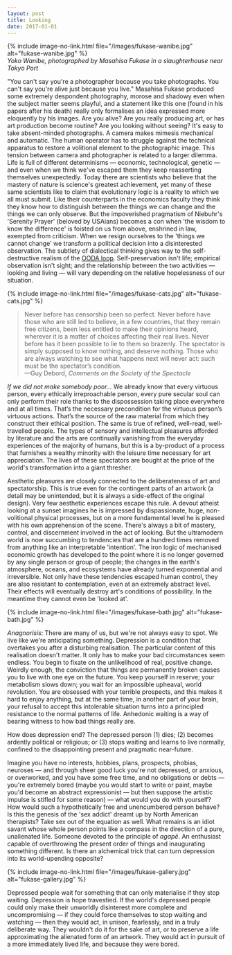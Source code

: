 ```yaml
---
layout: post
title: Looking
date: 2017-01-01
---
```


{% include image-no-link.html file="/images/fukase-wanibe.jpg" alt="fukase-wanibe.jpg" %}  
*Yoko Wanibe, photographed by Masahisa Fukase in a slaughterhouse near Tokyo Port*

"You can't say you're a photographer because you take photographs. You can't say you're alive just because you live." Masahisa Fukase produced some extremely despondent photography, morose and shadowy even when the subject matter seems playful, and a statement like this one (found in his papers after his death) really only formalises an idea expressed more eloquently by his images. Are you alive? Are you really producing art, or has art production become routine? Are you looking without seeing? It's easy to take absent-minded photographs. A camera makes mimesis mechanical and automatic. The human operator has to struggle against the technical apparatus to restore a volitional element to the photographic image. This tension between camera and photographer is related to a larger dilemma. Life is full of different determinisms — economic, technological, genetic — and even when we think we've escaped them they keep reasserting themselves unexpectedly. Today there are scientists who believe that the mastery of nature is science's greatest achievement, yet many of these same scientists like to claim that evolutionary logic is a reality to which we all must submit. Like their counterparts in the economics faculty they think they know how to distinguish between the things we can change and the things we can only observe. But the impoverished pragmatism of Niebuhr's 'Serenity Prayer' (beloved by USAians) becomes a con when 'the wisdom to know the difference' is foisted on us from above, enshrined in law, exempted from criticism. When we resign ourselves to the 'things we cannot change' we transform a political decision into a disinterested observation. The subtlety of dialectical thinking gives way to the self-destructive realism of the [OODA loop](https://en.wikipedia.org/wiki/OODA_loop). Self-preservation isn't life; empirical observation isn't sight; and the relationship between the two activities — looking and living — will vary depending on the relative hopelessness of our situation.

{% include image-no-link.html file="/images/fukase-cats.jpg" alt="fukase-cats.jpg" %}  

>Never before has censorship been so perfect. Never before have those who are still led to believe, in a few countries, that they remain free citizens, been less entitled to make their opinions heard, wherever it is a matter of choices affecting their real lives. Never before has it been possible to lie to them so brazenly. The spectator is simply supposed to know nothing, and deserve nothing. Those who are always watching to see what happens next will never act: such must be the spectator’s condition.  
—Guy Debord, *Comments on the Society of the Spectacle*

*If we did not make somebody poor...* We already know that every virtuous person, every ethically irreproachable person, every pure secular soul can only perform their role thanks to the dispossession taking place everywhere and at all times. That’s the necessary precondition for the virtuous person’s virtuous actions. That’s the source of the raw material from which they construct their ethical position. The same is true of refined, well-read, well-travelled people. The types of sensory and intellectual pleasures afforded by literature and the arts are continually vanishing from the everyday experiences of the majority of humans, but this is a by-product of a process that furnishes a wealthy minority with the leisure time necessary for art appreciation. The lives of these spectators are bought at the price of the world's transformation into a giant thresher. 

Aesthetic pleasures are closely connected to the deliberateness of art and spectatorship. This is true even for the contingent parts of an artwork (a detail may be unintended, but it is always a side-effect of the original design). Very few aesthetic experiences escape this rule. A devout atheist looking at a sunset imagines he is impressed by dispassionate, huge, non-volitional physical processes, but on a more fundamental level he is pleased with his own apprehension of the scene. There's always a bit of mastery, control, and discernment involved in the act of looking. But the ultramodern world is now succumbing to tendencies that are a hundred times removed from anything like an interpretable 'intention'. The iron logic of mechanised economic growth has developed to the point where it is no longer governed by any single person or group of people; the changes in the earth's atmosphere, oceans, and ecosystems have already turned exponential and irreversible. Not only have these tendencies escaped human control, they are also resistant to contemplation, even at an extremely abstract level. Their effects will eventually destroy art's conditions of possibility. In the meantime they cannot even be 'looked at'.

{% include image-no-link.html file="/images/fukase-bath.jpg" alt="fukase-bath.jpg" %}  

*Anagnorisis*: There are many of us, but we're not always easy to spot. We live like we're anticipating something. Depression is a condition that overtakes you after a disturbing realisation. The particular content of this realisation doesn't matter. It only has to make your bad circumstances seem endless. You begin to fixate on the unlikelihood of real, positive change. Weirdly enough, the conviction that things are permanently broken causes you to live with one eye on the future. You keep yourself in reserve; your metabolism slows down; you wait for an impossible upheaval, world revolution. You are obsessed with your terrible prospects, and this makes it hard to enjoy anything, but at the same time, in another part of your brain, your refusal to accept this intolerable situation turns into a principled resistance to the normal patterns of life. Anhedonic waiting is a way of bearing witness to how bad things really are.

How does depression end? The depressed person (1) dies; (2) becomes ardently political or religious; or (3) stops waiting and learns to live normally, confined to the disappointing present and pragmatic near-future.

Imagine you have no interests, hobbies, plans, prospects, phobias, neuroses — and through sheer good luck you're not depressed, or anxious, or overworked, and you have some free time, and no obligations or debts — you're extremely bored (maybe you would start to write or paint, maybe you'd become an abstract expressionist — but then suppose the artistic impulse is stifled for some reason) — what would you do with yourself? How would such a hypothetically free and unencumbered person behave? Is this the genesis of the 'sex addict' dreamt up by North American therapists? Take sex out of the equation as well. What remains is an idiot savant whose whole person points like a compass in the direction of a pure, unalienated life. Someone devoted to the principle of *agapē*. An enthusiast capable of overthrowing the present order of things and inaugurating something different. Is there an alchemical trick that can turn depression into its world-upending opposite?

{% include image-no-link.html file="/images/fukase-gallery.jpg" alt="fukase-gallery.jpg" %}  

Depressed people wait for something that can only materialise if they stop waiting. Depression is hope travestied. If the world's depressed people could only make their unworldly disinterest more complete and uncompromising — if they could force themselves to stop waiting and watching — then they would act, in unison, fearlessly, and in a truly deliberate way. They wouldn't do it for the sake of art, or to preserve a life approximating the alienated form of an artwork. They would act in pursuit of a more immediately lived life, and because they were bored.